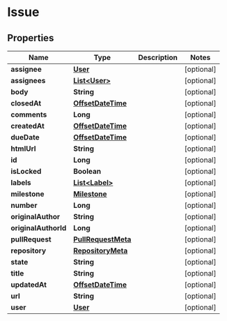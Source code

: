 
# Issue

## Properties
Name | Type | Description | Notes
------------ | ------------- | ------------- | -------------
**assignee** | [**User**](User.md) |  |  [optional]
**assignees** | [**List&lt;User&gt;**](User.md) |  |  [optional]
**body** | **String** |  |  [optional]
**closedAt** | [**OffsetDateTime**](OffsetDateTime.md) |  |  [optional]
**comments** | **Long** |  |  [optional]
**createdAt** | [**OffsetDateTime**](OffsetDateTime.md) |  |  [optional]
**dueDate** | [**OffsetDateTime**](OffsetDateTime.md) |  |  [optional]
**htmlUrl** | **String** |  |  [optional]
**id** | **Long** |  |  [optional]
**isLocked** | **Boolean** |  |  [optional]
**labels** | [**List&lt;Label&gt;**](Label.md) |  |  [optional]
**milestone** | [**Milestone**](Milestone.md) |  |  [optional]
**number** | **Long** |  |  [optional]
**originalAuthor** | **String** |  |  [optional]
**originalAuthorId** | **Long** |  |  [optional]
**pullRequest** | [**PullRequestMeta**](PullRequestMeta.md) |  |  [optional]
**repository** | [**RepositoryMeta**](RepositoryMeta.md) |  |  [optional]
**state** | **String** |  |  [optional]
**title** | **String** |  |  [optional]
**updatedAt** | [**OffsetDateTime**](OffsetDateTime.md) |  |  [optional]
**url** | **String** |  |  [optional]
**user** | [**User**](User.md) |  |  [optional]



